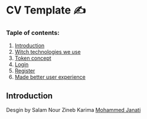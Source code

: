# CV Template ✍️
### Taple of contents: 
<ol>
  <li> <a href="#intro">Introduction</a></li>
  <li> <a href="#te">Witch technologies we use</a></li>
  <li> <a href="#concept">Token concept</a></li>
  <li> <a href="#login">Login</a></li>
  <li> <a href="#regi">Register</a></li>
  <li> <a href="#ui">Made better user experience</a></li>
</ol>

## <div id="intro">Introduction</div>
<p>
  
</p>
Desgin by Salam Nour Zineb Karima <a href="https://www.facebook.com/Mujanati13">Mohammed Janati</a>
